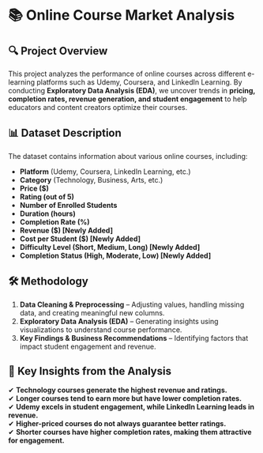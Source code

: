 # 📚 Online Course Market Analysis

## 🔍 Project Overview
This project analyzes the performance of online courses across different e-learning platforms such as Udemy, Coursera, and LinkedIn Learning. By conducting **Exploratory Data Analysis (EDA)**, we uncover trends in **pricing, completion rates, revenue generation, and student engagement** to help educators and content creators optimize their courses.

## 📊 Dataset Description
The dataset contains information about various online courses, including:
- **Platform** (Udemy, Coursera, LinkedIn Learning, etc.)
- **Category** (Technology, Business, Arts, etc.)
- **Price ($)**
- **Rating (out of 5)**
- **Number of Enrolled Students**
- **Duration (hours)**
- **Completion Rate (%)**
- **Revenue ($) [Newly Added]**
- **Cost per Student ($) [Newly Added]**
- **Difficulty Level (Short, Medium, Long) [Newly Added]**
- **Completion Status (High, Moderate, Low) [Newly Added]**

## 🛠️ Methodology
1. **Data Cleaning & Preprocessing** – Adjusting values, handling missing data, and creating meaningful new columns.
2. **Exploratory Data Analysis (EDA)** – Generating insights using visualizations to understand course performance.
3. **Key Findings & Business Recommendations** – Identifying factors that impact student engagement and revenue.

## 📌 Key Insights from the Analysis
✔ **Technology courses generate the highest revenue and ratings.**  
✔ **Longer courses tend to earn more but have lower completion rates.**  
✔ **Udemy excels in student engagement, while LinkedIn Learning leads in revenue.**  
✔ **Higher-priced courses do not always guarantee better ratings.**  
✔ **Shorter courses have higher completion rates, making them attractive for engagement.**  
